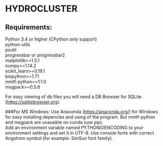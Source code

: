 # HYDROCLUSTER

## Requirements:
Python 3.4 or higher (CPython only support)  
python-utils  
psutil  
progressbar or progressbar2  
matplotlib>=1.5.1  
numpy>=1.14.2  
scikit_learn>=0.19.1  
biopython>=1.71  
mmtf-python>=1.1.0  
msgpack>=0.5.6

For easy viewing of db files you will need a DB Browser for SQLite (<https://sqlitebrowser.org>).

###For MS Windows:
Use Anaconda (<https://anaconda.org/>) for Windows for easy installing depencies and using of the program.
But mmtf-python and msgpack are unavaible on conda (use pip).    
Add an environment variable named PYTHONIOENCODING
to your environment settings and set it in UTF-8.
Use console fonts with correct Angstrom symbol
(for example: SimSun font family).